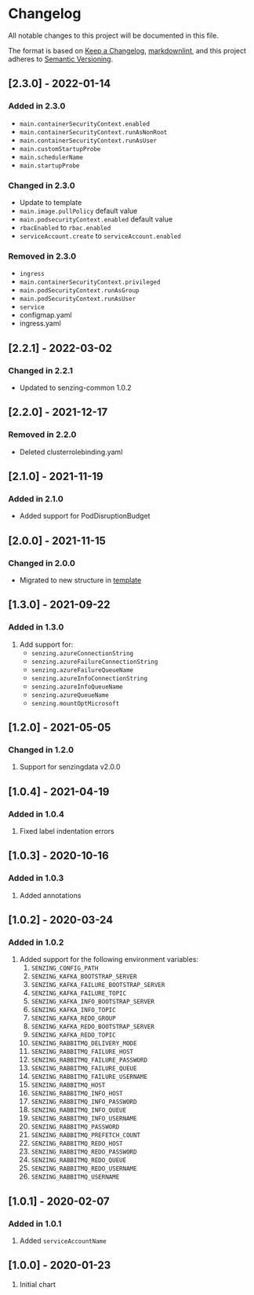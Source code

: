 # Changelog

All notable changes to this project will be documented in this file.

The format is based on [Keep a Changelog](https://keepachangelog.com/en/1.0.0/),
[markdownlint](https://dlaa.me/markdownlint/),
and this project adheres to [Semantic Versioning](https://semver.org/spec/v2.0.0.html).

## [2.3.0] - 2022-01-14

### Added in 2.3.0

- `main.containerSecurityContext.enabled`
- `main.containerSecurityContext.runAsNonRoot`
- `main.containerSecurityContext.runAsUser`
- `main.customStartupProbe`
- `main.schedulerName`
- `main.startupProbe`

### Changed in 2.3.0

- Update to template
- `main.image.pullPolicy` default value
- `main.podsecurityContext.enabled` default value
- `rbacEnabled` to `rbac.enabled`
- `serviceAccount.create` to `serviceAccount.enabled`

### Removed in 2.3.0

- `ingress`
- `main.containerSecurityContext.privileged`
- `main.podSecurityContext.runAsGroup`
- `main.podSecurityContext.runAsUser`
- `service`
- configmap.yaml
- ingress.yaml

## [2.2.1] - 2022-03-02

### Changed in 2.2.1

- Updated to senzing-common 1.0.2

## [2.2.0] - 2021-12-17

### Removed in 2.2.0

- Deleted clusterrolebinding.yaml

## [2.1.0] - 2021-11-19

### Added in 2.1.0

- Added support for PodDisruptionBudget

## [2.0.0] - 2021-11-15

### Changed in 2.0.0

- Migrated to new structure in [template](https://github.com/Senzing/charts/tree/master/template)

## [1.3.0] - 2021-09-22

### Added in 1.3.0

1. Add support for:
   - `senzing.azureConnectionString`
   - `senzing.azureFailureConnectionString`
   - `senzing.azureFailureQueueName`
   - `senzing.azureInfoConnectionString`
   - `senzing.azureInfoQueueName`
   - `senzing.azureQueueName`
   - `senzing.mountOptMicrosoft`

## [1.2.0] - 2021-05-05

### Changed in 1.2.0

1. Support for senzingdata v2.0.0

## [1.0.4] - 2021-04-19

### Added in 1.0.4

1. Fixed label indentation errors

## [1.0.3] - 2020-10-16

### Added in 1.0.3

1. Added annotations

## [1.0.2] - 2020-03-24

### Added in 1.0.2

1. Added support for the following environment variables:
    1. `SENZING_CONFIG_PATH`
    1. `SENZING_KAFKA_BOOTSTRAP_SERVER`
    1. `SENZING_KAFKA_FAILURE_BOOTSTRAP_SERVER`
    1. `SENZING_KAFKA_FAILURE_TOPIC`
    1. `SENZING_KAFKA_INFO_BOOTSTRAP_SERVER`
    1. `SENZING_KAFKA_INFO_TOPIC`
    1. `SENZING_KAFKA_REDO_GROUP`
    1. `SENZING_KAFKA_REDO_BOOTSTRAP_SERVER`
    1. `SENZING_KAFKA_REDO_TOPIC`
    1. `SENZING_RABBITMQ_DELIVERY_MODE`
    1. `SENZING_RABBITMQ_FAILURE_HOST`
    1. `SENZING_RABBITMQ_FAILURE_PASSWORD`
    1. `SENZING_RABBITMQ_FAILURE_QUEUE`
    1. `SENZING_RABBITMQ_FAILURE_USERNAME`
    1. `SENZING_RABBITMQ_HOST`
    1. `SENZING_RABBITMQ_INFO_HOST`
    1. `SENZING_RABBITMQ_INFO_PASSWORD`
    1. `SENZING_RABBITMQ_INFO_QUEUE`
    1. `SENZING_RABBITMQ_INFO_USERNAME`
    1. `SENZING_RABBITMQ_PASSWORD`
    1. `SENZING_RABBITMQ_PREFETCH_COUNT`
    1. `SENZING_RABBITMQ_REDO_HOST`
    1. `SENZING_RABBITMQ_REDO_PASSWORD`
    1. `SENZING_RABBITMQ_REDO_QUEUE`
    1. `SENZING_RABBITMQ_REDO_USERNAME`
    1. `SENZING_RABBITMQ_USERNAME`

## [1.0.1] - 2020-02-07

### Added in 1.0.1

1. Added `serviceAccountName`

## [1.0.0] - 2020-01-23

1. Initial chart
